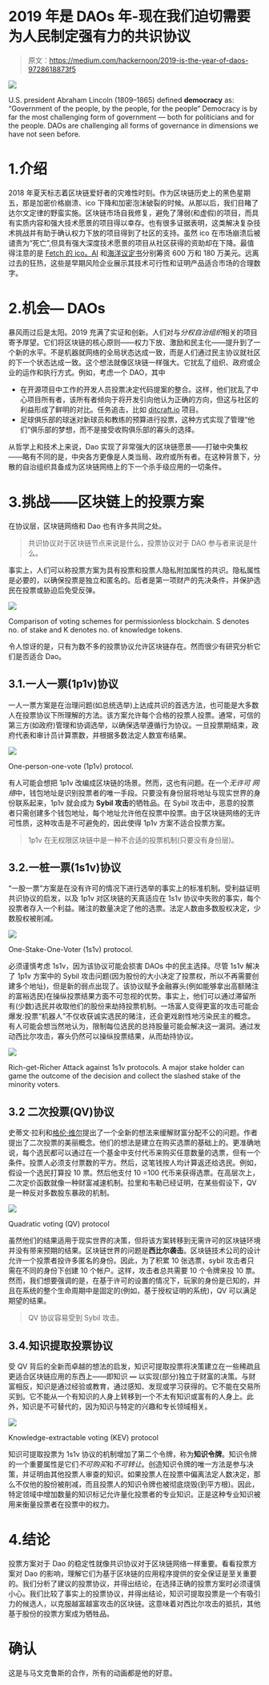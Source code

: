 # 2019 年是 DAOs 年-现在我们迫切需要为人民制定强有力的共识协议

> 原文：<https://medium.com/hackernoon/2019-is-the-year-of-daos-9728618873f5>

![](img/beb945c253764528fafb3ba2e930cbd0.png)

U.S. president Abraham Lincoln (1809–1865) defined **democracy** as: “Government of the people, by the people, for the people“ Democracy is by far the most challenging form of government — both for politicians and for the people. DAOs are challenging all forms of governance in dimensions we have not seen before.

# 1.介绍

2018 年夏天标志着区块链爱好者的灾难性时刻。作为区块链历史上的黑色星期五，那是加密价格崩溃、ico 下降和加密泡沫破裂的时候。从那以后，我们目睹了达尔文定律的野蛮实施。区块链市场自我修复，避免了薄弱(和虚假)的项目，而具有实质内容和强大技术愿景的项目得以幸存。也有很多证据表明，这类解决复杂技术挑战并有助于确认权力下放的项目得到了社区的支持。虽然 ico 在市场崩溃后被谴责为“死亡”,但具有强大深度技术愿景的项目从社区获得的资助却在下降。最值得注意的是 [Fetch 的 ico。AI](https://medium.com/u/62c8e4668df0?source=post_page-----9728618873f5--------------------------------) 和[海洋议定书](https://medium.com/u/1abde5075f9b?source=post_page-----9728618873f5--------------------------------)分别筹资 600 万和 180 万美元。远离过去的狂热，这些是早期风险企业展示其技术可行性和证明产品适合市场的合理数字。

# 2.机会— DAOs

暴风雨过后是太阳。2019 充满了实证和创新。人们对与*分权自治组织*相关的项目寄予厚望。它们将区块链的核心原则——权力下放、激励和民主化——提升到了一个新的水平。不是机器就网络的全局状态达成一致，而是人们通过民主协议就社区的下一个状态达成一致。这个想法就像区块链一样强大。它扰乱了组织、政府或企业的运作和执行方式。例如，考虑一个 DAO，其中

*   在开源项目中工作的开发人员投票决定代码提案的整合。这样，他们扰乱了中心项目所有者，该所有者倾向于将开发引向他认为正确的方向，但这与社区的利益形成了鲜明的对比。任务追击，比如 [ditcraft.io](https://ditcraft.io) 项目。
*   足球俱乐部的球迷对新球员和教练的预算进行投票，这种方式实现了管理“他们”俱乐部的梦想，而不是接受收购俱乐部的寡头的选择。

从哲学上和技术上来说，Dao 实现了非常强大的区块链愿景——打破中央集权——略有不同的是，中央各方更像是人类当局、政府或所有者。在这种背景下，分散的自治组织具备成为区块链网络上的下一个杀手级应用的一切条件。

# 3.挑战——区块链上的投票方案

在协议层，区块链网络和 Dao 也有许多共同之处。

> 共识协议对于区块链节点来说是什么，投票协议对于 DAO 参与者来说是什么。

事实上，人们可以称投票方案为具有投票和投票人隐私附加属性的共识。隐私属性是必要的，以确保投票是独立和匿名的。后者是第一项财产的先决条件，并保护选民在投票或胁迫后免受反弹。

![](img/94692362aca2fdc14c5162913eef4919.png)

Comparison of voting schemes for permissionless blockchain. S denotes no. of stake and K denotes no. of knowledge tokens.

令人惊讶的是，只有为数不多的投票协议允许区块链存在。然而很少有研究分析它们是否适合 Dao。

## 3.1.一人一票(1p1v)协议

一人一票方案是在治理问题(如总统选举)上达成共识的首选方法，也可能是大多数人在投票协议下所理解的方法。该方案允许每个合格的投票人投票。通常，可信的第三方(如政府)管理和协调选举，以确保选举遵循行为协议。一旦投票期结束，政府代表和审计员计算票数，并根据多数法定人数宣布结果。

![](img/0480470dbfdb2db8cc44affb5fb4d39c.png)

One-person-one-vote (1p1v) protocol.

有人可能会想把 1p1v 改编成区块链的场景。然而，这也有问题。在一个*无许可* *网络*中，钱包地址是识别投票者的唯一手段。只要没有身份层将地址与现实世界的身份联系起来，1p1v 就会成为 **Sybil 攻击**的牺牲品。在 Sybil 攻击中，恶意的投票者只需创建多个钱包地址，每个地址允许他在投票中投票。由于区块链网络的无许可性质，这种攻击是不可避免的，因此使得 1p1v 方案不适合投票方案。

> 1p1v 在无权限区块链中是一种不合适的投票机制(只要没有身份层)。

## 3.2.一桩一票(1s1v)协议

“一股一票”方案是在没有许可的情况下进行选举的事实上的标准机制。受利益证明共识协议的启发，以及 1p1v 对区块链的天真适应在 1s1v 协议中失败的事实，每个投票者存入一个利益。赌注的数量决定了他的选票。法定人数由多数股权决定，少数股权被削减。

![](img/0c42f03593e59224422895579deef034.png)

One-Stake-One-Voter (1s1v) protocol.

必须谨慎考虑 1s1v，因为该协议可能会损害 DAOs 中的民主选择。尽管 1s1v 解决了 1p1v 方案中的 Sybil 攻击问题(因为股份的大小决定了投票权，所以不再需要创建多个地址)，但是新的弱点出现了。该协议赋予金融寡头(例如能够拿出高额赌注的富裕选民)在操纵投票结果方面不可忽视的优势。事实上，他们可以通过滞留所有(少数)选民并收取他们的股份来劫持投票机制。一场富人变得更富的攻击可能会爆发:投票“机器人”不仅收获诚实选民的赌注，还会更戏剧性地污染民主的概念。有人可能会想当然地认为，限制每位选民的总持股量可能会解决这一漏洞。通过发动西比尔攻击，寡头仍然可以操纵投票结果，从而劫持协议。

![](img/88642dd9dbd48d30a13ade37bff692e1.png)

Rich-get-Richer Attack against 1s1v protocols. A major stake holder can game the outcome of the decision and collect the slashed stake of the minority voters.

## 3.2 二次投票(QV)协议

史蒂文·拉利和[格伦·维尔](https://medium.com/u/efb5397d83d0?source=post_page-----9728618873f5--------------------------------)提出了一个全新的想法来缓解财富分配不公的问题。作者提出了二次投票的美丽概念。他们的想法是建立在购买选票的基础上的。更准确地说，每个选民都可以通过在一个基金中支付代币来购买任意数量的选票，但有一个条件。投票人必须支付票数的平方。然后，这笔钱按人均计算返还给选民。例如，假设一个选民打算投 10 票。然后他支付 10 =100 代币来获得选票。在高层次上，二次定价函数就像一种财富减速机制。拉里和韦勒已经证明，在某些假设下，QV 是一种反对多数股东暴政的机制。

![](img/552bf91f275155ac214ac591d1a36391.png)

Quadratic voting (QV) protocol

虽然他们的结果适用于现实世界的决策，但将该方案转移到无需许可的区块链环境并没有带来预期的结果。区块链世界的问题是**西比尔袭击**。区块链技术公司的设计允许一个投票者投许多匿名的身份。因此，为了积累 10 张选票，sybil 攻击者只需在不同的身份下创建 10 个帐户。这样，攻击者总共需要 10 个令牌来投 10 票。然而，我们想要强调的是，在基于许可的设置的情况下，玩家的身份是已知的，并且在系统的整个生命周期中是固定的(例如，基于授权证明的系统)，QV 可以满足期望的结果。

> QV 协议容易受到 Sybil 攻击。

## 3.4.知识提取投票协议

受 QV 背后的全新而卓越的想法的启发，知识可提取投票将决策建立在一些稀疏且更适合区块链应用的东西上——即知识 **—** 以实现(部分)独立于财富的决策。与财富相反，知识是通过经验或教育，通过感知、发现或学习获得的。它不能在交易所买到。它不能从一个有知识的人身上转移到一个不太有知识或富有的人身上。此外，知识是不可替代的，因为知识与特定的兴趣和专长领域相关。

![](img/fe98e6dca9538267d13f73ca934b40f7.png)

Knowledge-extractable voting (KEV) protocol

知识可提取投票为 1s1v 协议的机制增加了第二个令牌，称为**知识令牌**。知识令牌的一个重要属性是它们*不可购买*和*不可转让*。创造知识令牌的唯一方法是参与决策，并证明由其他投票人审查的知识。如果投票人在投票中偏离法定人数决定，那么不仅他的股份被削减，而且投票人的知识令牌也被彻底烧毁(到平方根)。因此，特定领域中增加数量的知识标记允许量化投票者的专业知识。正是这种专业知识被用来衡量投票者在投票中的权力。

# 4.结论

投票方案对于 Dao 的稳定性就像共识协议对于区块链网络一样重要。看看投票方案对 Dao 的影响，理解它们为基于区块链的应用程序提供的安全保证是至关重要的。我们分析了建议的投票协议，并得出结论，在选择正确的投票方案时必须谨慎小心。我们比较了事实上的投票协议，并得出结论，知识可提取投票是一个有吸引力的候选人，以克服越富越富攻击的区块链。这意味着对西比尔攻击的抵抗，其他基于股份的投票方案成为牺牲品。

# 确认

这是与马文克鲁斯的合作，所有的动画都是他的好意。